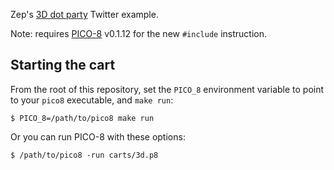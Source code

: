 Zep's [3D dot party](https://twitter.com/lexaloffle/status/1004070743284408320) Twitter example.

Note: requires [PICO-8](https://www.lexaloffle.com/pico-8.php) v0.1.12 for the new `#include` instruction.

## Starting the cart

From the root of this repository, set the `PICO_8` environment variable to point to your `pico8` executable, and `make run`:

    $ PICO_8=/path/to/pico8 make run

Or you can run PICO-8 with these options:

    $ /path/to/pico8 -run carts/3d.p8

